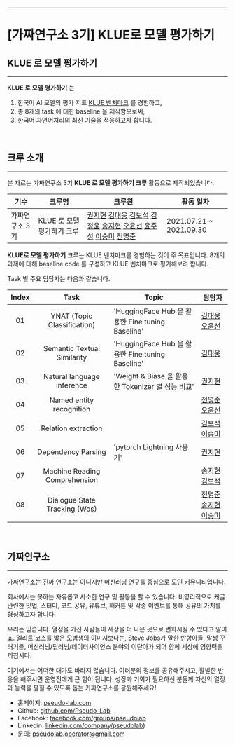 <!-- #region -->
---
# **[가짜연구소 3기] KLUE로 모델 평가하기**


## **KLUE 로 모델 평가하기**

---
<!-- #endregion -->

**KLUE 로 모델 평가하기** 는 

1. 한국어 AI 모델의 평가 지표 [KLUE 벤치마크](https://klue-benchmark.com/) 를 경험하고,
2. 총 8개의 task 에 대한 baseline 을 제작함으로써,
3. 한국어 자연어처리의 최신 기술을 적용하고자 합니다.

</br>

## **크루 소개**

---

본 자료는 가짜연구소 3기 **KLUE 로 모델 평가하기 크루** 활동으로 제작되었습니다.

| 기수           | 크루명                     | 크루원                                                       | 활동 일자               |
| -------------- | -------------------------- | ------------------------------------------------------------ | ----------------------- |
| 가짜연구소 3기 | KLUE 로 모델 평가하기 크루 | [권지현](https://github.com/Jihyun22) [김대웅](https://github.com/KimDaeUng) [김보석](https://github.com/BOSOEK) [김정윤](https://github.com/skyepodium) [송지현](https://github.com/sang0179) [오윤선](https://github.com/Sunny-Michelle) [윤주성](https://github.com/eagle705) [이승미](https://github.com/krorina1013) [전명준](https://github.com/oncores) | 2021.07.21 ~ 2021.09.30 |

**KLUE로 모델 평가하기** 크루는 KLUE 벤치마크를 경험하는 것이 주 목표입니다.  8개의 과제에 대해 baseline  code 를 구성하고 KLUE 벤치마크로 평가해보려 합니다.



Task 별 주요 담당자는 다음과 같습니다.

| Index |             Task              | Topic                                             | 담당자                                                       |
| :---: | :---------------------------: | ------------------------------------------------- | ------------------------------------------------------------ |
|  01   |  YNAT (Topic Classification)  | 'HuggingFace Hub 을 활용한 Fine tuning Baseline'  | [김대웅](https://github.com/KimDaeUng) [오윤선](https://github.com/Sunny-Michelle) |
|  02   |  Semantic Textual Similarity  | 'HuggingFace Hub 을 활용한 Fine tuning Baseline'  | [김대웅](https://github.com/KimDaeUng)                       |
|  03   |  Natural language inference   | 'Weight & Biase 을 활용한 Tokenizer 별 성능 비교' | [권지현](https://github.com/Jihyun22)                        |
|  04   |   Named entity recognition    |                                                   | [전명준](https://github.com/oncores) [오윤선](https://github.com/Sunny-Michelle) |
|  05   |      Relation extraction      |                                                   | [김보석](https://github.com/BOSOEK) [이승미](https://github.com/krorina1013) |
|  06   |      Dependency Parsing       | 'pytorch Lightning 사용기'                        | [권지현](https://github.com/Jihyun22)                        |
|  07   | Machine Reading Comprehension |                                                   | [송지현](https://github.com/sang0179) [김보석](https://github.com/BOSOEK) |
|  08   | Dialogue State Tracking (Wos) |                                                   | [전명준](https://github.com/oncores) [송지현](https://github.com/sang0179) [이승미](https://github.com/krorina1013) |



</br>

## **가짜연구소**

---

가짜연구소는 진짜 연구소는 아니지만 머신러닝 연구를 중심으로 모인 커뮤니티입니다.

회사에서는 못하는 자유롭고 사소한 연구 및 활동을 할 수 있습니다. 비영리적으로 케글 관련한 밋업, 스터디, 코드 공유, 유튜브, 해커톤 및 각종 이벤트를 통해 공유의 가치를 형성하고자 합니다.

우리는 믿습니다. 열정을 가진 사람들이 세상을 더 나은 곳으로 변화시킬 수 있다고 말이죠. 엘리트 코스를 밟은 모범생의 이미지보다는, Steve Jobs가 말한 반항아들, 말썽 꾸러기들, 머신러닝/딥러닝/데이터사이언스 분야의 이단아가 되어 함께 세상에 영향력을 끼칩시다.

여기에서는 어떠한 대가도 바라지 않습니다. 여러분의 정보를 공유해주시고, 활발한 반응을 해주시면 운영진에게 큰 힘이 됩니다. 성장과 기회가 필요하신 분들께 자신의 열정과 능력을 펼칠 수 있도록 돕는 가짜연구소를 응원해주세요!

- 홈페이지: [pseudo-lab.com](https://pseudo-lab.com/) 
- Github:  [github.com/Pseudo-Lab](http://www.github.com/Pseudo-Lab) 
- Facebook: [facebook.com/groups/pseudolab](https://www.facebook.com/groups/pseudolab/) 
- Linkedin: [linkedin.com/company/pseudolab](https://www.linkedin.com/company/pseudolab/?originalSubdomain=kr)) 
- 문의: [pseudolab.operator@gmail.com](mailto:pseudolab.operator@gmail.com)

